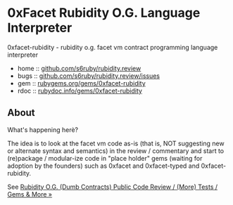 # 0xFacet Rubidity O.G. Language Interpreter


0xfacet-rubidity - rubidity o.g. facet vm contract programming language interpreter

* home  :: [github.com/s6ruby/rubidity.review](https://github.com/s6ruby/rubidity.review)
* bugs  :: [github.com/s6ruby/rubidity.review/issues](https://github.com/s6ruby/rubidity/issues)
* gem   :: [rubygems.org/gems/0xfacet-rubidity](https://rubygems.org/gems/0xfacet-rubidity)
* rdoc  :: [rubydoc.info/gems/0xfacet-rubidity](http://rubydoc.info/gems/0xfacet-rubidity)



## About

What's happening herè?

The idea is to look at the facet vm code as-is (that is, NOT suggesting new or alternate syntax and semantics) in the review / commentary 
and start to (re)package / modular-ize 
code in "place holder" gems (waiting for adoption by the founders) such as 0xfacet and 0xfacet-typed and 0xfacet-rubidity.

See [Rubidity O.G. (Dumb Contracts) Public Code Review / (More) Tests / Gems & More »](https://github.com/s6ruby/rubidity.review)





